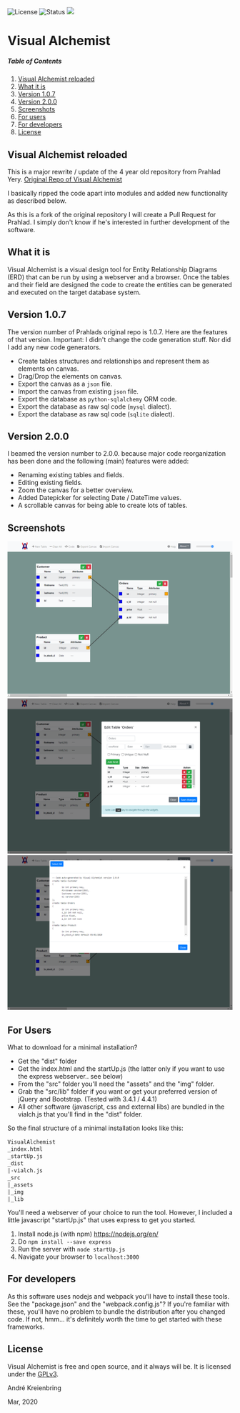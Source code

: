 ![License](https://img.shields.io/badge/license-GPL-blue.svg)
![Status](https://img.shields.io/badge/status-stable-brightgreen.svg)
[![](https://www.paypalobjects.com/en_US/i/btn/btn_donate_SM.gif)](https://www.paypal.com/cgi-bin/webscr?cmd=_s-xclick&hosted_button_id=8RBU2DYK9AT9Q&source=url)

# Visual Alchemist

##### Table of Contents

1. [Visual Alchemist reloaded](#visual-alchemist-reloaded)
2. [What it is](#what-it-is)
3. [Version 1.0.7](#version-1.0.7)
4. [Version 2.0.0](#version-2.0.0)
5. [Screenshots](#screenshots)
6. [For users](#for-users)
7. [For developers](#for-developers)
8. [License](#license)



## Visual Alchemist reloaded

This is a major rewrite / update of the 4 year old repository from Prahlad Yery.
[Original Repo of Visual Alchemist](https://github.com/prahladyeri/VisualAlchemist)

I basically ripped the code apart into modules and added new functionality as described below.

As this is a fork of the original repository I will create a Pull Request for Prahlad. I simply don't know if he's interested in further development of the software. 

## What it is

Visual Alchemist is a visual design tool for Entity Relationship Diagrams (ERD) that can be run by using a webserver and a browser.
Once the tables and their field are designed the code to create the entities can be generated and executed on the target database system.

## Version 1.0.7

The version number of Prahlads original repo is 1.0.7. Here are the features of that version. Important: I didn't change the code generation
stuff. Nor did I add any new code generators. 

- Create tables structures and relationships and represent them as elements on canvas.
- Drag/Drop the elements on canvas.
- Export the canvas as a `json` file.
- Import the canvas from existing `json` file.
- Export the database as `python-sqlalchemy` ORM code.
- Export the database as raw sql code (`mysql` dialect).
- Export the database as raw sql code (`sqlite` dialect).

## Version 2.0.0

I beamed the version number to 2.0.0. because major code reorganization has been done and the following (main) features were added:

- Renaming existing tables and fields.
- Editing existing fields.
- Zoom the canvas for a better overview.
- Added Datepicker for selecting Date / DateTime values.
- A scrollable canvas for being able to create lots of tables.

## Screenshots

![Screenshot1](/screens/screen1.png)
![Screenshot2](/screens/screen2.png)
![Screenshot3](/screens/screen3.png)

## For Users

What to download for a minimal installation? 
* Get the "dist" folder
* Get the index.html and the startUp.js (the latter only if you want to use the express webserver.. see below)
* From the "src" folder you'll need the "assets" and the "img" folder.
* Grab the "src/lib" folder if you want  or get your preferred version of jQuery and Bootstrap. (Tested with 3.4.1 / 4.4.1)
* All other software (javascript, css and external libs) are bundled in the vialch.js that you'll find in the "dist" folder.

So the final structure of a minimal installation looks like this:
```
VisualAlchemist
_index.html
_startUp.js
_dist
|-vialch.js
_src
|_assets
|_img
|_lib
```  

You'll need a webserver of your choice to run the tool. However, I included a little javascript "startUp.js" that uses express to get you started.

1. Install node.js (with npm) https://nodejs.org/en/
2. Do `npm install --save express`
3. Run the server with `node startUp.js`
4. Navigate your browser to `localhost:3000`

## For developers

As this software uses nodejs and webpack you'll have to install these tools. See the "package.json" and the "webpack.config.js"?
If you're familiar with these, you'll have no problem to bundle the distribution after you changed code. 
If not, hmm... it's definitely worth the time to get started with these frameworks.

## License

Visual Alchemist is free and open source, and it always will be. It is licensed under the [GPLv3](https://opensource.org/licenses/GPL-3.0).

André Kreienbring

Mar, 2020
